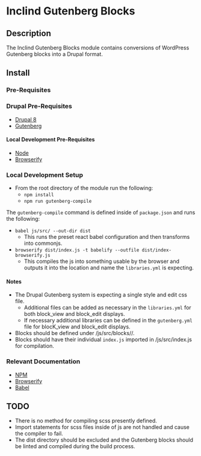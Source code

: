 # Inclind Gutenberg Blocks

## Description
The Inclind Gutenberg Blocks module contains conversions of WordPress Gutenberg blocks into a Drupal format.

## Install

### Pre-Requisites

### Drupal Pre-Requisites
- [Drupal 8](https://www.drupal.org/8)
- [Gutenberg](https://www.drupal.org/project/gutenberg)

#### Local Development Pre-Requisites
- [Node](https://nodejs.org/en/)
- [Browserify](http://browserify.org/#install)

### Local Development Setup

- From the root directory of the module run the following:
  - `npm install`
  - `npm run gutenberg-compile`

The `gutenberg-compile` command is defined inside of `package.json` and runs the following:
  - `babel js/src/ --out-dir dist`
    - This runs the preset react babel configuration and then transforms into commonjs.
  - `browserify dist/index.js -t babelify --outfile dist/index-browserify.js`
    - This compiles the js into something usable by the browser and outputs it into the location and name the `libraries.yml` is expecting.

#### Notes

- The Drupal Gutenberg system is expecting a single style and edit css file.
  - Additional files can be added as necessary in the `libraries.yml` for both block_view and block_edit displays.
  - If necessary additional libraries can be defined in the `gutenberg.yml` file for blocK_view and block_edit displays.
- Blocks should be defined under /js/src/blocks/<block-name>/.
- Blocks should have their individual `index.js` imported in /js/src/index.js for compilation.

### Relevant Documentation

- [NPM](https://docs.npmjs.com/)
- [Browserify](https://github.com/browserify/browserify#usage)
- [Babel](https://babeljs.io/docs/en/)

## TODO

- There is no method for compiling scss presently defined.
- Import statements for scss files inside of js are not handled and cause the compiler to fail.
- The dist directory should be excluded and the Gutenberg blocks should be linted and compiled during the build process.